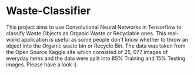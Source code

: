 # Waste-Classifier
This project aims to use Convolutional Neural Networks in Tensorflow to classify Waste Objects as Organic Waste or Recyclable ones. This real-world application is useful as some people don't know whether to throw an object into the Organic waste bin or Recycle Bin. The data was taken from the Open Source Kaggle site which consisted of 25, 077 images of everyday items and the data were split into 85% Training and 15% Testing images. Please have a look :)
